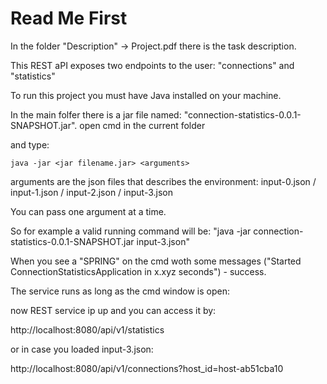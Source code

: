 # Read Me First

In the folder "Description" -> Project.pdf there is the task description.

This REST aPI exposes two endpoints to the user: "connections" and "statistics"
 
To run this project you must have Java installed on your machine.

In the main folfer there is a jar file named: "connection-statistics-0.0.1-SNAPSHOT.jar". open cmd in the current folder

and type: 

	java -jar <jar filename.jar> <arguments>
	
arguments are the json files that describes the environment: input-0.json / input-1.json / input-2.json / input-3.json

You can pass one argument at a time.

So for example a valid running command will be: "java -jar connection-statistics-0.0.1-SNAPSHOT.jar input-3.json"

When you see a "SPRING" on the cmd woth some messages ("Started ConnectionStatisticsApplication in x.xyz seconds") - success.
	
The service runs as long as the cmd window is open: 

now REST service ip up and you can access it by:

http://localhost:8080/api/v1/statistics

or in case you loaded input-3.json:

http://localhost:8080/api/v1/connections?host_id=host-ab51cba10


	
